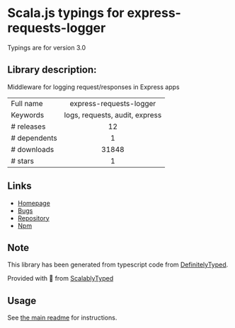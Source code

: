 
# Scala.js typings for express-requests-logger

Typings are for version 3.0

## Library description:
Middleware for logging request/responses in Express apps

|                    |                 |
| ------------------ | :-------------: |
| Full name          | express-requests-logger |
| Keywords           | logs, requests, audit, express |
| # releases         | 12 |
| # dependents       | 1 |
| # downloads        | 31848 |
| # stars            | 1 |

## Links
- [Homepage](https://github.com/ugolas/express-request-logger#readme)
- [Bugs](https://github.com/ugolas/express-request-logger/issues)
- [Repository](https://github.com/ugolas/express-request-logger)
- [Npm](https://www.npmjs.com/package/express-requests-logger)
    


## Note
This library has been generated from typescript code from [DefinitelyTyped](https://definitelytyped.org).

Provided with :purple_heart: from [ScalablyTyped](https://github.com/oyvindberg/ScalablyTyped)

## Usage
See [the main readme](../../readme.md) for instructions.


